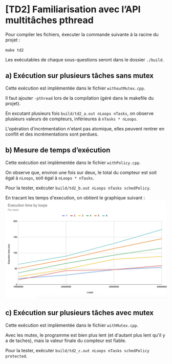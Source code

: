# [TD2] Familiarisation avec l’API multitâches pthread

Pour compiler les fichiers, éxecuter la commande suivante à la racine du projet :

`make td2`

Les exécutables de chaque sous-questions seront dans le dossier `./build`.

## a) Exécution sur plusieurs tâches sans mutex

Cette exécution est implémentée dans le fichier `withoutMutex.cpp`.

Il faut ajouter `-pthread` lors de la compilation (géré dans le makefile du projet).

En excutant plusieurs fois `build/td2_a.out nLoops nTasks`, on observe plusieurs valeurs de compteurs, inférieures à `nTasks * nLoops`.

L'opération d'incrémentation n'etant pas atomique, elles peuvent rentrer en conflit et des incrémentations sont perdues.

## b) Mesure de temps d’exécution

Cette exécution est implémentée dans le fichier `withPolicy.cpp`.

On observe que, environ une fois sur deux, le total du compteur est soit égal à `nLoops`, soit égal à `nLoops * nTasks`.

Pour la tester, exécuter `build/td2_b.out nLoops nTasks schedPolicy`.

En tracant les temps d'execution, on obtient le graphique suivant :
![Chart](Chart.jpg "Courbe des temps d'execution")


## c) Exécution sur plusieurs tâches avec mutex

Cette exécution est implémentée dans le fichier `withMutex.cpp`.

Avec les mutex, le programme est bien plus lent (et d'autant plus lent qu'il y a de taches), mais la valeur finale du compteur est fiable.

Pour la tester, exécuter `build/td2_c.out nLoops nTasks schedPolicy protected`.